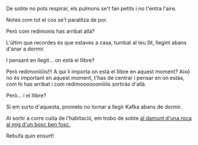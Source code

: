 De sobte no pots respirar, els pulmons se't fan petits i no t'entra l'aire.

Notes com tot el cos se't paralitza de por. 

Però com redimonis has arribat allà? 

L'últim que recordes és que estaves a casa, tumbat al teu llit, llegint
abans d'anar a dormir.

I pensant en llegit... on està el llibre?

Però redimoniiiiis!!! A qui li importa on està el llibre en aquest moment?
Això no és important en aquest moment, t'has de centrar i pensar en on estàs, 
com hi has arribat i com redimooooooniiiiis sortiràs d'allà.

Però... i el llibre?

Si em surto d'aquesta, prometo no tornar a llegir Kafka abans de dormir.

Al sortir a corre cuita de l'habitació, em trobo de sobte
[al damunt d'una roca al mig d'un bosc ben fosc.](../troll/troll.md)

Rebufa quin ensurt!